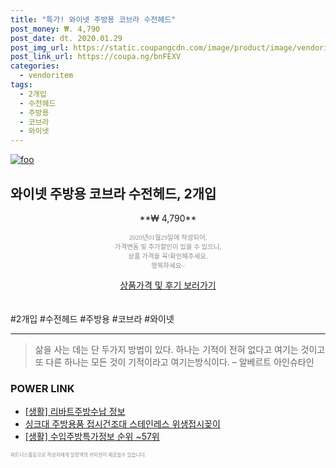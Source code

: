 ```yaml
--- 
title: "특가! 와이넷 주방용 코브라 수전헤드" 
post_money: ₩. 4,790 
post_date: dt. 2020.01.29 
post_img_url: https://static.coupangcdn.com/image/product/image/vendoritem/2019/01/04/3289288913/10b02fb0-9620-4805-8cd5-ba786d54a7ee.jpg 
post_link_url: https://coupa.ng/bnFEXV 
categories: 
  - vendoritem 
tags: 
  - 2개입 
  - 수전헤드 
  - 주방용 
  - 코브라 
  - 와이넷 
--- 
```

[![foo](https://static.coupangcdn.com/image/product/image/vendoritem/2019/01/04/3289288913/10b02fb0-9620-4805-8cd5-ba786d54a7ee.jpg)](https://coupa.ng/bnFEXV) 

## 와이넷 주방용 코브라 수전헤드, 2개입 
<p style="text-align: center;">**₩ 4,790**</p> 
<p style="text-align: center;"><span style="color: #898c8f; font-family: Georgia,Times,serif; font-size: 0.75em;">2020년01월29일에 작성되어, <br>가격변동 및 추가할인이 있을 수 있으니,<br> 상품 가격을 꼭!확인해주세요.<br>행복하세요~</span> 
</p>	 
<div markdown="0" style="text-align: center;"><a href="https://coupa.ng/bnFEXV" class="btn btn--success">상품가격 및 후기 보러가기</a></div> 
<br><br> 
  #2개입 #수전헤드 #주방용 #코브라 #와이넷 
<hr> 

> 삶을 사는 데는 단 두가지 방법이 있다. 하나는 기적이 전혀 없다고 여기는 것이고 또 다른 하나는 모든 것이 기적이라고 여기는방식이다. – 알베르트 아인슈타인 


### POWER LINK

* <a href="https://blog.naver.com/fasyy4321/221761244584" target="_blank"> [생활] 리바트주방수납 정보 </a>
* <a href="https://blog.naver.com/santokki14/221787328447" target="_blank">싱크대 주방용품 접시건조대 스테인레스 위생접시꽂이</a>
* <a href="https://blog.naver.com/sakai111/221772207766" target="_blank"> [생활] 수입주방특가정보 순위 ~57위</a>

<span style="color: #898c8f; font-family: Georgia,Times,serif; font-size: 0.55em;">파트너스활동으로 작성자에게 일정액의 커미션이 제공될수 있습니다.</span> 
